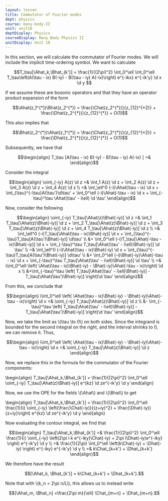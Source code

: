 ```yaml
---
layout: lesson
title: Commutator of Fourier modes
dept: physics
course: many-body-II
unit: unit18
deptDisplay: Physics
courseDisplay: Many Body Physics II
unitDisplay: Unit 18
---
```


In this section, we will calculate the commutator of Fourier modes. We will include the implicit time-ordering symbol. We want to calculate
 
 $$T_\tau[\Ahat_k,\Bhat_{k'}] = \frac{1}{(2\pi)^2} \int_0^\ell \int_0^\ell T_\tau\left(A(\tau - ix) B(-iy) - B(\tau - iy) A(-ix)\right) e^{-ikx} e^{-ik'y} \d x \d y $$
 
If we assume these are bosonic operators and that they have an operator product expansion of the form 

$$\Ahat(z_1^{*})\Bhat(z_2^{*}) = \frac{\Chat(z_2^{*})}{z_{12}^{*2}} + \frac{\Dhat(z_2^{*})}{z_{12}^{*}} + O(1)$$
 
This also implies that 

$$\Bhat(z_2^{*})\Ahat(z_1^{*}) = \frac{\Chat(z_2^{*})}{z_{12}^{*2}} + \frac{\Dhat(z_2^{*})}{z_{12}^{*}} + O(1)$$
 
 Subsequently, we have that 
 
 $$\begin{align}
T_\tau [A(\tau - ix) B(-iy) - B(\tau - iy) A(-ix) ] =& 
\end{align}$$

Consider the integral

$$\begin{align}
\oint_{-iy} A(z) \d z =& \int_1 A(z) \d z + \int_2 A(z) \d z + \int_3 A(z) \d z + \int_4 A(z) \d z \\
=& \int_\ell^0 (-i)\Ahat(\tau - ix) \d x + \int_{\tau}^{-\tau}A(\tau')\d\tau' + \int_0^\ell (-i)\Ahat(-\tau - ix) \d x + \int_{-\tau}^\tau \Ahat(\tau' - i\ell) \d \tau'
\end{align}$$

Now, consider the following 

$$\begin{align}
\oint_{-iy} T_\tau[\Ahat(z)\Bhat(-iy)] \d z =& \int_1 T_\tau[\Ahat(z)\Bhat(-iy)] \d z + \int_2 T_\tau[\Ahat(z)\Bhat(-iy)] \d z + \int_3 T_\tau[\Ahat(z)\Bhat(-iy)]  \d z + \int_4 T_\tau[\Ahat(z)\Bhat(-iy)]  \d z \\
=& \int_\ell^0 (-i)T_\tau[\Ahat(\tau - ix)\Bhat(-iy)] \d x + \int_{\tau}^{-\tau}T_\tau[A(\tau')\Bhat(-iy)] \d\tau' \\
&+ \int_0^\ell (-i)T_\tau[\Ahat(-\tau - ix)\Bhat(-iy)] \d x + \int_{-\tau}^\tau T_\tau[\Ahat(\tau' - i\ell)\Bhat(-iy)] \d \tau' \\
=& \int_\ell^0 (-i)\Ahat(\tau - ix)\Bhat(-iy) \d x + \int_{\tau}^{-\tau}T_\tau[A(\tau')\Bhat(-iy)] \d\tau' \\
&+ \int_0^\ell (-i)\Bhat(-iy)\Ahat(-\tau - ix) \d x + \int_{-\tau}^\tau T_\tau[\Ahat(\tau' - i\ell)\Bhat(-iy)] \d \tau' \\
=& i\int_0^\ell \left( \Ahat(\tau - ix)\Bhat(-iy) - \Bhat(-iy)\Ahat(-\tau - ix)\right) \d x \\
&+\int_{-\tau}^\tau \left( T_\tau[\Ahat(\tau' - i\ell)\Bhat(-iy)] - T_\tau[\Ahat(\tau')\Bhat(-iy)] \right)\d \tau'
\end{align}$$

From this, we conclude that 

$$\begin{align}
i\int_0^\ell \left( \Ahat(\tau - ix)\Bhat(-iy) - \Bhat(-iy)\Ahat(-\tau - ix)\right) \d x =& \oint_{-iy} T_\tau[\Ahat(z)\Bhat(-iy)] \d z \\
&-  \int_{-\tau}^\tau \left( T_\tau[\Ahat(\tau' - i\ell)\Bhat(-iy)] - T_\tau[\Ahat(\tau')\Bhat(-iy)] \right)\d \tau'
\end{align}$$

Now, we take the limit as \\(\tau \to 0\\) on both sides. Since the integrand is bounded for the second integral on the right, and the interval shrinks to 0, we can remove it. Thus, 

$$\begin{align}
i\int_0^\ell \left( \Ahat(\tau - ix)\Bhat(-iy) - \Bhat(-iy)\Ahat(-\tau - ix)\right) \d x =& \oint_{-iy} T_\tau[\Ahat(z)\Bhat(-iy)] \d z
\end{align}$$

Now, we replace this in the formula for the commutator of the Fourier components: 

$$$$\begin{align}
T_\tau[\Ahat_k,\Bhat_{k'}] = \frac{1}{(2\pi)^2} \int_0^\ell \oint_{-iy} T_\tau[\Ahat(z)\Bhat(-iy)] e^{kz} \d ze^{-ik'y} \d y 
\end{align}$$$$
 
Now, we use the OPE for the fields \\(\Ahat\\) and \\(\Bhat\\) to get 

$$$$\begin{align}
T_\tau[\Ahat_k,\Bhat_{k'}] = \frac{1}{(2\pi)^2} \int_0^\ell \frac{1}{i} \oint_{-iy} \left(\frac{\Chat(-iy)}{(z+iy)^2} + \frac{\Dhat(-iy)}{z+iy}\right) e^{kz} \d ze^{-ik'y} \d y 
\end{align}$$$$

Now evaluating the contour integral, we find that 

$$\begin{align}
T_\tau[\Ahat_k,\Bhat_{k'}] =& \frac{1}{(2\pi)^2} \int_0^\ell \frac{1}{i} \oint_{-iy} \left(2\pi i k e^{-iky}\Chat(-iy) + 2\pi i\Dhat(-iy)e^{-iky} \right) e^{-ik'y} \d y \\
=& \frac{1}{2\pi} \int_0^\ell \left(k\Chat(-iy) + \Dhat(-iy) \right) e^{-iky} e^{-ik'y} \d y \\
=& k\Chat_{k+k'} + \Dhat_{k+k'}
\end{align}$$

We therefore have the result 

$$[\Ahat_k, \Bhat_{k'}] = k\Chat_{k+k'} + \Dhat_{k+k'}.$$

Note that with \\(k_n = 2\pi n/L\\), this allows us to instead write 

$$[\Ahat_m, \Bhat_n] =\frac{2\pi m}{\ell} \Chat_{m+n} + \Dhat_{m+n}.$$


